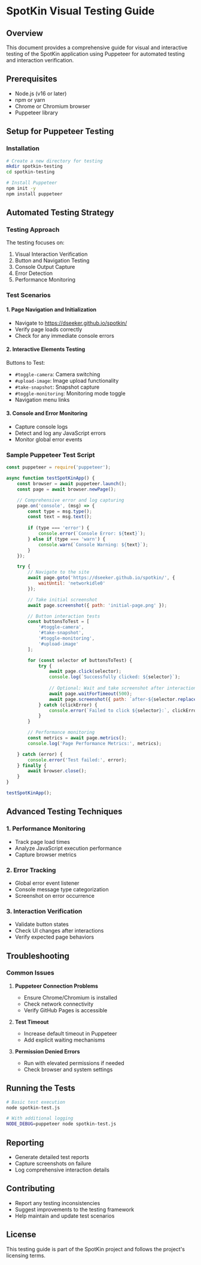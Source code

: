 # SpotKin Visual Testing Guide

## Overview
This document provides a comprehensive guide for visual and interactive testing of the SpotKin application using Puppeteer for automated testing and interaction verification.

## Prerequisites
- Node.js (v16 or later)
- npm or yarn
- Chrome or Chromium browser
- Puppeteer library

## Setup for Puppeteer Testing

### Installation
```bash
# Create a new directory for testing
mkdir spotkin-testing
cd spotkin-testing

# Install Puppeteer
npm init -y
npm install puppeteer
```

## Automated Testing Strategy

### Testing Approach
The testing focuses on:
1. Visual Interaction Verification
2. Button and Navigation Testing
3. Console Output Capture
4. Error Detection
5. Performance Monitoring

### Test Scenarios

#### 1. Page Navigation and Initialization
- Navigate to https://dseeker.github.io/spotkin/
- Verify page loads correctly
- Check for any immediate console errors

#### 2. Interactive Elements Testing
Buttons to Test:
- `#toggle-camera`: Camera switching
- `#upload-image`: Image upload functionality
- `#take-snapshot`: Snapshot capture
- `#toggle-monitoring`: Monitoring mode toggle
- Navigation menu links

#### 3. Console and Error Monitoring
- Capture console logs
- Detect and log any JavaScript errors
- Monitor global error events

### Sample Puppeteer Test Script

```javascript
const puppeteer = require('puppeteer');

async function testSpotKinApp() {
    const browser = await puppeteer.launch();
    const page = await browser.newPage();

    // Comprehensive error and log capturing
    page.on('console', (msg) => {
        const type = msg.type();
        const text = msg.text();
        
        if (type === 'error') {
            console.error(`Console Error: ${text}`);
        } else if (type === 'warn') {
            console.warn(`Console Warning: ${text}`);
        }
    });

    try {
        // Navigate to the site
        await page.goto('https://dseeker.github.io/spotkin/', {
            waitUntil: 'networkidle0'
        });

        // Take initial screenshot
        await page.screenshot({ path: 'initial-page.png' });

        // Button interaction tests
        const buttonsToTest = [
            '#toggle-camera', 
            '#take-snapshot', 
            '#toggle-monitoring',
            '#upload-image'
        ];

        for (const selector of buttonsToTest) {
            try {
                await page.click(selector);
                console.log(`Successfully clicked: ${selector}`);
                
                // Optional: Wait and take screenshot after interaction
                await page.waitForTimeout(500);
                await page.screenshot({ path: `after-${selector.replace('#', '')}.png` });
            } catch (clickError) {
                console.error(`Failed to click ${selector}:`, clickError);
            }
        }

        // Performance monitoring
        const metrics = await page.metrics();
        console.log('Page Performance Metrics:', metrics);

    } catch (error) {
        console.error('Test failed:', error);
    } finally {
        await browser.close();
    }
}

testSpotKinApp();
```

## Advanced Testing Techniques

### 1. Performance Monitoring
- Track page load times
- Analyze JavaScript execution performance
- Capture browser metrics

### 2. Error Tracking
- Global error event listener
- Console message type categorization
- Screenshot on error occurrence

### 3. Interaction Verification
- Validate button states
- Check UI changes after interactions
- Verify expected page behaviors

## Troubleshooting

### Common Issues
1. **Puppeteer Connection Problems**
   - Ensure Chrome/Chromium is installed
   - Check network connectivity
   - Verify GitHub Pages is accessible

2. **Test Timeout**
   - Increase default timeout in Puppeteer
   - Add explicit waiting mechanisms

3. **Permission Denied Errors**
   - Run with elevated permissions if needed
   - Check browser and system settings

## Running the Tests
```bash
# Basic test execution
node spotkin-test.js

# With additional logging
NODE_DEBUG=puppeteer node spotkin-test.js
```

## Reporting
- Generate detailed test reports
- Capture screenshots on failure
- Log comprehensive interaction details

## Contributing
- Report any testing inconsistencies
- Suggest improvements to the testing framework
- Help maintain and update test scenarios

## License
This testing guide is part of the SpotKin project and follows the project's licensing terms.
